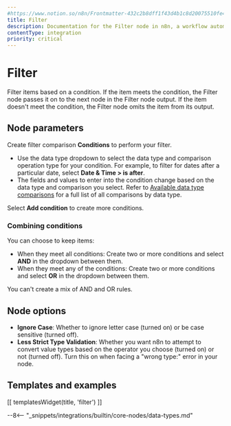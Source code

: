 ```yaml
---
#https://www.notion.so/n8n/Frontmatter-432c2b8dff1f43d4b1c8d20075510fe4
title: Filter
description: Documentation for the Filter node in n8n, a workflow automation platform. Includes guidance on usage, and links to examples.
contentType: integration
priority: critical
---
```


# Filter

Filter items based on a condition. If the item meets the condition, the Filter node passes it on to the next node in the Filter node output. If the item doesn't meet the condition, the Filter node omits the item from its output.

## Node parameters

Create filter comparison **Conditions** to perform your filter.

- Use the data type dropdown to select the data type and comparison operation type for your condition. For example, to filter for dates after a particular date, select **Date & Time > is after**.
- The fields and values to enter into the condition change based on the data type and comparison you select. Refer to [Available data type comparisons](#available-data-type-comparisons) for a full list of all comparisons by data type.

Select **Add condition** to create more conditions.

### Combining conditions

You can choose to keep items:

* When they meet all conditions: Create two or more conditions and select **AND** in the dropdown between them.
* When they meet any of the conditions: Create two or more conditions and select **OR** in the dropdown between them.

You can't create a mix of AND and OR rules.

## Node options

- **Ignore Case**: Whether to ignore letter case (turned on) or be case sensitive (turned off).
- **Less Strict Type Validation**: Whether you want n8n to attempt to convert value types based on the operator you choose (turned on) or not (turned off). Turn this on when facing a "wrong type:" error in your node.

## Templates and examples

<!-- see https://www.notion.so/n8n/Pull-in-templates-for-the-integrations-pages-37c716837b804d30a33b47475f6e3780 -->
[[ templatesWidget(title, 'filter') ]]

--8<-- "_snippets/integrations/builtin/core-nodes/data-types.md"
